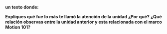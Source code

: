 **un texto donde:**

**Expliques qué fue lo más te llamó la atención de la unidad**
**¿Por qué?**
**¿Qué relación observas entre la unidad anterior y esta relacionada con el marco Motion 101?**

